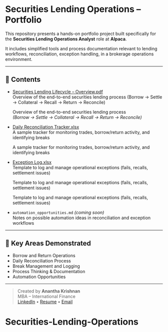 # Securities Lending Operations – Portfolio

This repository presents a hands-on portfolio project built specifically for the **Securities Lending Operations Analyst** role at **Alpaca**.

It includes simplified tools and process documentation relevant to lending workflows, reconciliation, exception handling, in a brokerage operations environment.

---

## 📁 Contents

- [Securities Lending Lifecycle – Overview.pdf](Securities%20Lending%20Lifecycle%20–%20Overview.pdf)  
  Overview of the end-to-end securities lending process (Borrow → Settle → Collateral → Recall → Return → Reconcile)

  Overview of the end-to-end securities lending process  
  *(Borrow → Settle → Collateral → Recall → Return → Reconcile)*

- [Daily Reconciliation Tracker.xlsx](Daily%20Reconciliation%20Tracker.xlsx)  
  A sample tracker for monitoring trades, borrow/return activity, and identifying breaks

  A sample tracker for monitoring trades, borrow/return activity, and identifying breaks

- [Exception Log.xlsx](Exception%20Log.xlsx)  
  Template to log and manage operational exceptions (fails, recalls, settlement issues)

  Template to log and manage operational exceptions (fails, recalls, settlement issues)
 
  Template to log and manage operational exceptions (fails, recalls, settlement issues)

- `automation_opportunities.md` *(coming soon)*  
  Notes on possible automation ideas in reconciliation and exception workflows

---

## 🧠 Key Areas Demonstrated

- Borrow and Return Operations
- Daily Reconciliation Process
- Break Management and Logging
- Process Thinking & Documentation
- Automation Opportunities

---

> Created by **Anantha Krishnan**  
> MBA – International Finance  
> [LinkedIn](#) • [Resume](#) • [Email](#)
# Securities-Lending-Operations
